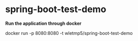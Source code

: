 # spring-boot-test-demo
<b>Run the application through docker</b> <p>
docker run -p 8080:8080 -t wletmp5/spring-boot-test-demo
